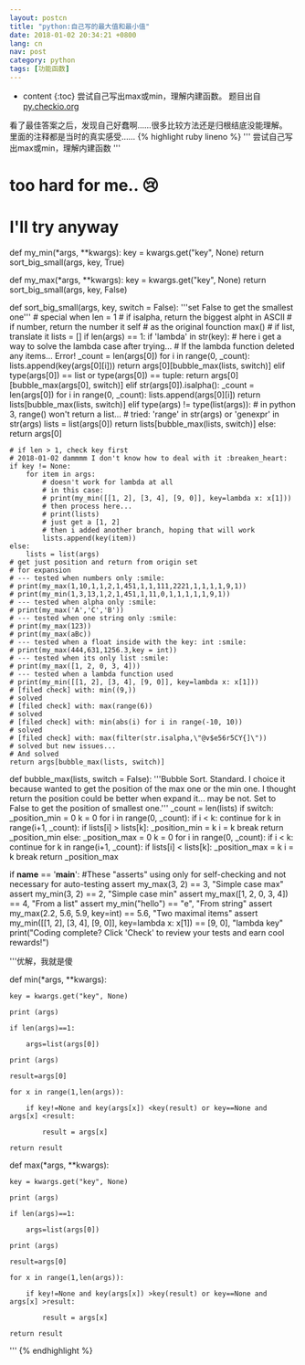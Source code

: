 ```yaml
---
layout: postcn
title: "python:自己写的最大值和最小值"
date: 2018-01-02 20:34:21 +0800
lang: cn
nav: post
category: python
tags: [功能函数]
---
```


* content
{:toc}
尝试自己写出max或min，理解内建函数。
题目出自[py.checkio.org](py.checkio.org)
<!-- more -->
看了最佳答案之后，发现自己好蠢啊……很多比较方法还是归根结底没能理解。
里面的注释都是当时的真实感受……
{% highlight ruby lineno %}
'''
尝试自己写出max或min，理解内建函数
'''

# too hard for me.. :cry:
# I'll try anyway
def my_min(*args, **kwargs):
    key = kwargs.get("key", None)
    return sort_big_small(args, key, True)


def my_max(*args, **kwargs):
    key = kwargs.get("key", None)
    return sort_big_small(args, key, False)


def sort_big_small(args, key, switch = False):
    '''set False to get the smallest one'''
    # special when len = 1
    # if isalpha, return the biggest alpht in ASCII
    # if number, return the number it self # as the original founction max()
    # if list, translate it
    lists = []
    if len(args) == 1:
        if 'lambda' in str(key):
            # here i get a way to solve the lambda case after trying...
            # If the lambda function deleted any items... Error!
            _count = len(args[0])
            for i in range(0, _count):
                lists.append(key(args[0][i]))
            return args[0][bubble_max(lists, switch)]
        elif type(args[0]) == list or type(args[0]) == tuple:
            return args[0][bubble_max(args[0], switch)]
        elif str(args[0]).isalpha():
            _count = len(args[0])
            for i in range(0, _count):
                lists.append(args[0][i])
            return lists[bubble_max(lists, switch)]
        elif type(args) != type(list(args)):
            # in python 3, range() won't return a list...
            # tried: 'range' in str(args) or 'genexpr' in str(args)
            lists = list(args[0])
            return lists[bubble_max(lists, switch)]
        else:
            return args[0]

    # if len > 1, check key first
    # 2018-01-02 dammmm I don't know how to deal with it :breaken_heart:
    if key != None:
        for item in args:
            # doesn't work for lambda at all
            # in this case:
            # print(my_min([[1, 2], [3, 4], [9, 0]], key=lambda x: x[1]))
            # then process here...
            # print(lists)
            # just get a [1, 2]
            # then i added another branch, hoping that will work
            lists.append(key(item))
    else:
        lists = list(args)
    # get just position and return from origin set
    # for expansion
    # --- tested when numbers only :smile:
    # print(my_max(1,10,1,1,2,1,451,1,1,111,2221,1,1,1,1,9,1))
    # print(my_min(1,3,13,1,2,1,451,1,11,0,1,1,1,1,1,9,1))
    # --- tested when alpha only :smile:
    # print(my_max('A','C','B'))
    # --- tested when one string only :smile:
    # print(my_max(123))
    # print(my_max(aBc))
    # --- tested when a float inside with the key: int :smile:
    # print(my_max(444,631,1256.3,key = int))
    # --- tested when its only list :smile:
    # print(my_max([1, 2, 0, 3, 4]))
    # --- tested when a lambda function used
    # print(my_min([[1, 2], [3, 4], [9, 0]], key=lambda x: x[1]))
    # [filed check] with: min((9,))
    # solved
    # [filed check] with: max(range(6))
    # solved
    # [filed check] with: min(abs(i) for i in range(-10, 10))
    # solved
    # [filed check] with: max(filter(str.isalpha,\"@v$e56r5CY{]\"))
    # solved but new issues...
    # And solved
    return args[bubble_max(lists, switch)]


def bubble_max(lists, switch = False):
    '''Bubble Sort. Standard.
    I choice it because wanted to get the position of the max one or the min one.
    I thought return the position could be better when expand it... may be not.
    Set to False to get the position of smallest one.'''
    _count = len(lists)
    if switch:
        _position_min = 0
        k = 0
        for i in range(0, _count):
            if i < k:
                continue
            for k in range(i+1, _count):
                if lists[i] > lists[k]:
                    _position_min = k
                    i = k
                    break
        return _position_min
    else:
        _position_max = 0
        k = 0
        for i in range(0, _count):
           if i < k:
               continue
           for k in range(i+1, _count):
               if lists[i] < lists[k]:
                   _position_max = k
                   i = k
                   break
        return _position_max

if __name__ == '__main__':
    #These "asserts" using only for self-checking and not necessary for auto-testing
    assert my_max(3, 2) == 3, "Simple case max"
    assert my_min(3, 2) == 2, "Simple case min"
    assert my_max([1, 2, 0, 3, 4]) == 4, "From a list"
    assert my_min("hello") == "e", "From string"
    assert my_max(2.2, 5.6, 5.9, key=int) == 5.6, "Two maximal items"
    assert my_min([[1, 2], [3, 4], [9, 0]], key=lambda x: x[1]) == [9, 0], "lambda key"
    print("Coding complete? Click 'Check' to review your tests and earn cool rewards!")


'''优解，我就是傻

def min(*args, **kwargs):

    key = kwargs.get("key", None)

    print (args)

    if len(args)==1: 

        args=list(args[0]) 

    print (args)

    result=args[0]

    for x in range(1,len(args)):

        if key!=None and key(args[x]) <key(result) or key==None and args[x] <result: 

            result = args[x]

    return result

    



def max(*args, **kwargs):

    key = kwargs.get("key", None)

    print (args)

    if len(args)==1: 

        args=list(args[0]) 

    print (args)

    result=args[0]

    for x in range(1,len(args)):

        if key!=None and key(args[x]) >key(result) or key==None and args[x] >result: 

            result = args[x]

    return result
'''
{% endhighlight %}